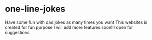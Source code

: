  # one-line-jokes
Have some fun with dad jokes as many times you want 
This websites is created for fun purpose I will add more features soon!!! 
open for suggestions  

